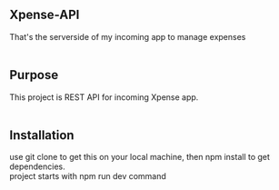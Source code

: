 ## Xpense-API
That's the serverside of my incoming app to manage expenses<br/><br/>

## Purpose <br/>
This project is REST API for incoming Xpense app. <br/> <br/>
## Installation <br/>
use git clone to get this on your local machine, then npm install to get dependencies.<br/>
project starts with npm run dev command
